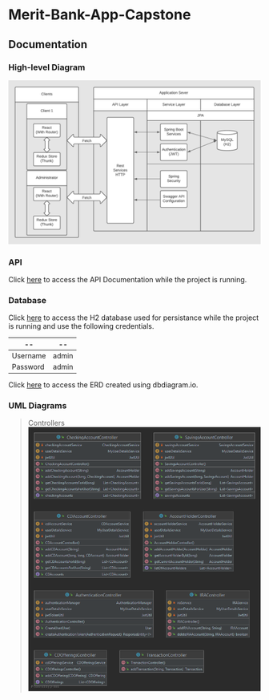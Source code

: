 # Merit-Bank-App-Capstone

## Documentation

### High-level Diagram
![image of high level](https://github.com/kevin-k-1984/Merit-Bank-App-Capstone/blob/master/Images/High-Level%20Architecture.png)

### API

Click [here](http://localhost:8080/swagger-ui/) to access the API Documentation while the project is running.

### Database

Click [here](http://localhost:8080/h2-console/) to access the H2 database used for persistance while the project is running and use the following credentials. 

-- | --
----- | ------
Username | admin
Password | admin

Click [here](https://dbdiagram.io/d/60b51417b29a09603d17551a) to access the ERD created using dbdiagram.io.

### UML Diagrams

> Controllers
![package controllers](https://github.com/kevin-k-1984/Merit-Bank-App-Capstone/blob/master/Images/Package%20controllers.png)

